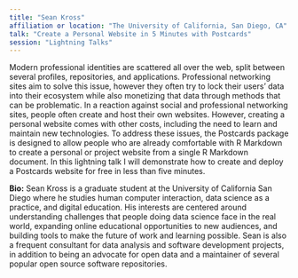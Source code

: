 ```yaml
---
title: "Sean Kross"
affiliation or location: "The University of California, San Diego, CA"
talk: "Create a Personal Website in 5 Minutes with Postcards"
session: "Lightning Talks"
---
```


Modern professional identities are scattered all over the web, split between several profiles, repositories, and applications. Professional networking sites aim to solve this issue, however they often try to lock their users’ data into their ecosystem while also monetizing that data through methods that can be problematic. In a reaction against social and professional networking sites, people often create and host their own websites. However, creating a personal website comes with other costs, including the need to learn and maintain new technologies. To address these issues, the Postcards package is designed to allow people who are already comfortable with R Markdown to create a personal or project website from a single R Markdown document. In this lightning talk I will demonstrate how to create and deploy a Postcards website for free in less than five minutes.

__Bio:__ Sean Kross is a graduate student at the University of California San Diego where he studies human computer interaction, data science as a practice, and digital education. His interests are centered around understanding challenges that people doing data science face in the real world, expanding online educational opportunities to new audiences, and building tools to make the future of work and learning possible. Sean is also a frequent consultant for data analysis and software development projects, in addition to being an advocate for open data and a maintainer of several popular open source software repositories.
